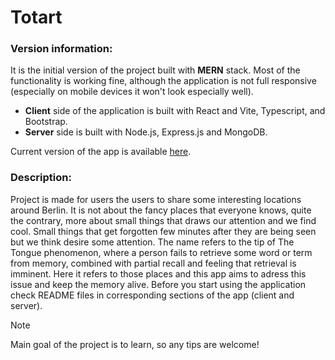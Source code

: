 # Totart

### Version information:

It is the initial version of the project built with **MERN** stack. Most of the functionality is working fine, although the application is not full responsive (especially on mobile devices it won't look especially well). 
* **Client** side of the application is built with React and Vite, Typescript, and Bootstrap.
* **Server** side is built with Node.js, Express.js and MongoDB.
  
Current version of the app is available [here](https://github.com/RZajacc/totArt_v.2.0).

### Description:

Project is made for users the users to share some interesting locations around Berlin. It is not about the fancy places that everyone knows, quite the contrary, more about small things that draws our attention and we find cool. Small things that get forgotten few minutes after they are being seen but we think desire some attention. The name refers to the tip of The Tongue phenomenon, where a person fails to retrieve some word or term from memory, combined with partial recall and feeling that retrieval is imminent. Here it refers to those places and this app aims to adress this issue and keep the memory alive.
Before you start using the application check README files in corresponding sections of the app (client and server).

> [!NOTE]
> Main goal of the project is to learn, so any tips are welcome!
